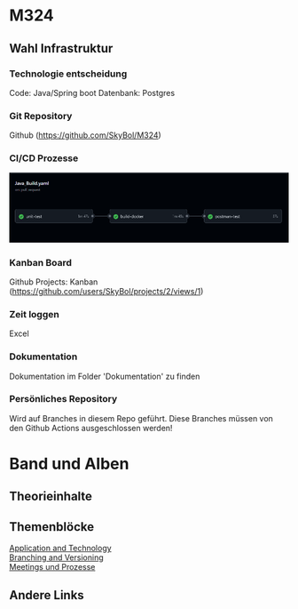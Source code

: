 # M324

## Wahl Infrastruktur

### Technologie entscheidung

Code: Java/Spring boot
Datenbank: Postgres

### Git Repository

Github
(https://github.com/SkyBol/M324)

### CI/CD Prozesse

![Pipeline](./Dokumentation/img/pipeline.png)
### Kanban Board

Github Projects: Kanban
(https://github.com/users/SkyBol/projects/2/views/1)

### Zeit loggen

Excel

### Dokumentation

Dokumentation im Folder 'Dokumentation' zu finden

### Persönliches Repository

Wird auf Branches in diesem Repo geführt. Diese Branches müssen von den Github Actions ausgeschlossen werden!

# Band und Alben

## Theorieinhalte

## Themenblöcke

[Application and Technology](Dokumentation/Application-Technology.md) <br>
[Branching and Versioning](Dokumentation/Branching-Versioning.md) <br>
[Meetings und Prozesse](Dokumentation/Meetings-Prozesse.md) <br>

## Andere Links
